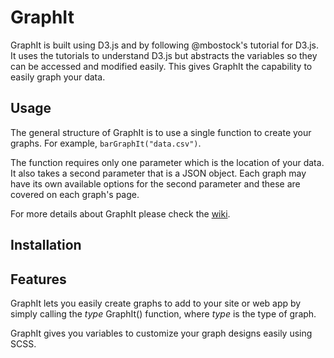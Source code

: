# GraphIt

GraphIt is built using D3.js and by following @mbostock's tutorial for D3.js. It uses the tutorials to understand D3.js but abstracts the variables so they can be accessed and modified easily. This gives GraphIt the capability to easily graph your data.

## Usage
The general structure of GraphIt is to use a single function to create your graphs. For example, `barGraphIt("data.csv")`.  

The function requires only one parameter which is the location of your data. It also takes a second parameter that is a JSON object. Each graph may have its own available options for the second parameter and these are covered on each graph's page.  

For more details about GraphIt please check the [wiki](https://github.com/sbeleidy/GraphIt/wiki).

## Installation



## Features

GraphIt lets you easily create graphs to add to your site or web app by simply calling the *type* GraphIt() function, where *type* is the type of graph.

GraphIt gives you variables to customize your graph designs easily using SCSS.